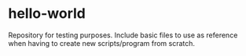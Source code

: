 # hello-world
Repository for testing purposes.
Include basic files to use as reference when
having to create new scripts/program from scratch.
